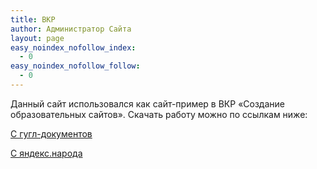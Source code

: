 ```yaml
---
title: ВКР
author: Администратор Сайта
layout: page
easy_noindex_nofollow_index:
  - 0
easy_noindex_nofollow_follow:
  - 0
---
```

Данный сайт использовался как сайт-пример в ВКР &#171;Создание образовательных сайтов&#187;. Скачать работу можно по ссылкам ниже:

[С гугл-документов][1]

[С яндекс.народа][2]

 [1]: https://docs.google.com/open?id=0BxLhcF3MZ8IxZXY1b1hZRUM2SFk
 [2]: http://narod.ru/disk/55216378001.1a5b1af47e1b4809f29c38de08d8a67c/VKR-romankov1.1.pdf.html